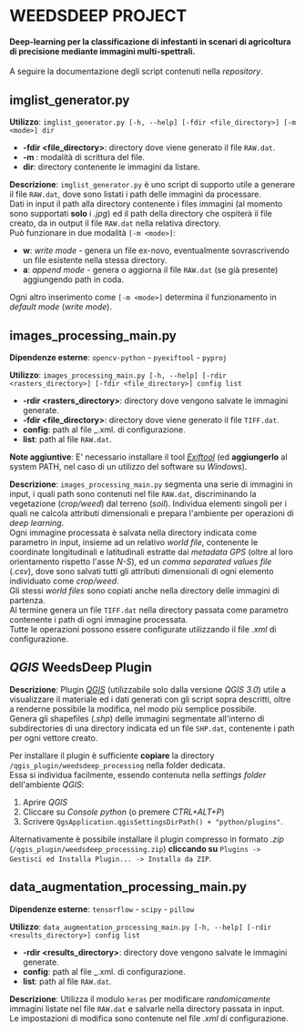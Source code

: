 # WEEDSDEEP PROJECT

#### Deep-learning per la classificazione di infestanti in scenari di agricoltura di precisione mediante immagini multi-spettrali.

A seguire la documentazione degli script contenuti nella _repository_.  

## imglist_generator.py

__Utilizzo__: `imglist_generator.py [-h, --help] [-fdir <file_directory>] [-m <mode>] dir`  

* __-fdir <file_directory>__: directory dove viene generato il file `RAW.dat`.
* __-m <mode>__: modalità di scrittura del file.
* __dir__: directory contenente le immagini da listare.

__Descrizione__: `imglist_generator.py` è uno script di supporto utile a generare il file `RAW.dat`, dove sono listati i path delle immagini da processare.  
Dati in input il path alla directory contenente i files immagini (al momento sono supportati __solo__ i _.jpg_) ed il path della directory che ospiterà il file creato, da in output il file `RAW.dat` nella relativa directory.  
Può funzionare in due modalità `[-m <mode>]`:  

* __w__: _write mode_ - genera un file ex-novo, eventualmente sovrascrivendo un file esistente nella stessa directory.  
* __a__: _append mode_ - genera o aggiorna il file `RAW.dat` (se già presente) aggiungendo path in coda.  

Ogni altro inserimento come `[-m <mode>]` determina il funzionamento in _default mode_ (_write mode_).

## images_processing_main.py

__Dipendenze esterne__: `opencv-python` - `pyexiftool` - `pyproj`  

__Utilizzo__: `images_processing_main.py [-h, --help] [-rdir <rasters_directory>] [-fdir <file_directory>] config list`  

* __-rdir <rasters_directory>__: directory dove vengono salvate le immagini generate.
* __-fdir <file_directory>__: directory dove viene generato il file `TIFF.dat`.
* __config__: path al file _.xml. di configurazione.
* __list__: path al file `RAW.dat`.

__Note aggiuntive__: E' necessario installare il tool _[Exiftool](https://www.sno.phy.queensu.ca/~phil/exiftool/)_ (ed __aggiungerlo__ al system PATH, nel caso di un utilizzo del software su _Windows_).  

__Descrizione__: `images_processing_main.py` segmenta una serie di immagini in input, i quali path sono contenuti nel file `RAW.dat`, discriminando la vegetazione (_crop/weed_) dal terreno (_soil_). Individua elementi singoli per i quali ne calcola attributi dimensionali e prepara l'ambiente per operazioni di _deep learning_.  
Ogni immagine processata è salvata nella directory indicata come parametro in input, insieme ad un relativo _world file_, contenente le coordinate longitudinali e latitudinali estratte dai _metadata GPS_ (oltre al loro orientamento rispetto l'asse _N-S_), ed un _comma separated values file_ (_.csv_), dove sono salvati tutti gli attributi dimensionali di ogni elemento individuato come _crop/weed_.  
Gli stessi _world files_ sono copiati anche nella directory delle immagini di partenza.  
Al termine genera un file `TIFF.dat` nella directory passata come parametro contenente i path di ogni immagine processata.  
Tutte le operazioni possono essere configurate utilizzando il file _.xml_ di configurazione.  

## _QGIS_ WeedsDeep Plugin

__Descrizione__: Plugin _[QGIS](https://www.qgis.org/it/site/)_ (utilizzabile solo dalla versione _QGIS 3.0_) utile a visualizzare il materiale ed i dati generati con gli script sopra descritti, oltre a renderne possibile la modifica, nel modo più semplice possibile.  
Genera gli shapefiles (_.shp_) delle immagini segmentate all'interno di subdirectories di una directory indicata ed un file `SHP.dat`, contenente i path per ogni vettore creato.  

Per installare il plugin è sufficiente __copiare__ la directory `/qgis_plugin/weedsdeep_processing` nella folder dedicata.  
Essa si individua facilmente, essendo contenuta nella _settings folder_ dell'ambiente _QGIS_:  

1. Aprire _QGIS_
2. Cliccare su _Console python_ (o premere _CTRL+ALT+P_)
3. Scrivere `QgsApplication.qgisSettingsDirPath() + "python/plugins"`.

Alternativamente è possibile installare il plugin compresso in formato _.zip_ (`/qgis_plugin/weedsdeep_processing.zip`) __cliccando su__ `Plugins -> Gestisci ed Installa Plugin... -> Installa da ZIP`.

## data_augmentation_processing_main.py

__Dipendenze esterne__: `tensorflow` - `scipy` - `pillow`  

__Utilizzo__:  `data_augmentation_processing_main.py [-h, --help] [-rdir <results_directory>] config list`  

* __-rdir <results_directory>__: directory dove vengono salvate le immagini generate.
* __config__: path al file _.xml. di configurazione.
* __list__: path al file `RAW.dat`.

__Descrizione__: Utilizza il modulo `keras` per modificare _randomicamente_ immagini listate nel file `RAW.dat` e salvarle nella directory passata in input.  
Le impostazioni di modifica sono contenute nel file _.xml_ di configurazione.  
